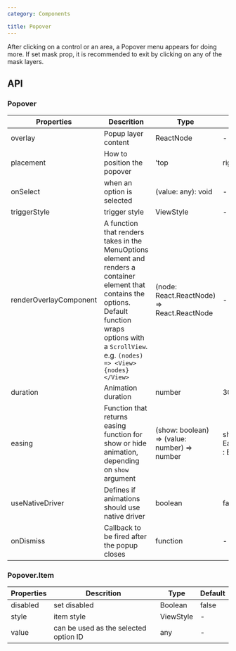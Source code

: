 ```yaml
---
category: Components

title: Popover
---
```


After clicking on a control or an area, a Popover menu appears for doing more.
If set mask prop, it is recommended to exit by clicking on any of the mask layers.

## API

### Popover

Properties | Descrition | Type | Default
-----------|------------|------|--------
| overlay   | Popup layer content  | ReactNode |  -   |
| placement   |   How to position the popover  | 'top | right | bottom | left | auto' |  auto   |
| onSelect   | when an option is selected    | (value: any): void |  -   |
| triggerStyle  | trigger style  | ViewStyle |  -   |
| renderOverlayComponent  | A function that renders takes in the MenuOptions element and renders a container element that contains the options. Default function wraps options with a `ScrollView`. e.g. `(nodes) => <View>{nodes}</View>`  | (node: React.ReactNode) => React.ReactNode |  -   |
| duration | Animation duration | number | 300 |
| easing | Function that returns easing function for show or hide animation, depending on `show` argument | (show: boolean) => (value: number) => number | show => show ? Easing.out(Easing.back(1.70158)) : Easing.inOut(Easing.quad) |
| useNativeDriver | Defines if animations should use native driver | boolean | false |
| onDismiss | Callback to be fired after the popup closes | function | - |

### Popover.Item

Properties | Descrition | Type | Default
-----------|------------|------|--------
| disabled   | set disabled    | Boolean |  false   |
| style  | item style   | ViewStyle |  -   |
| value | can be used as the selected option ID  | any |  -   |
